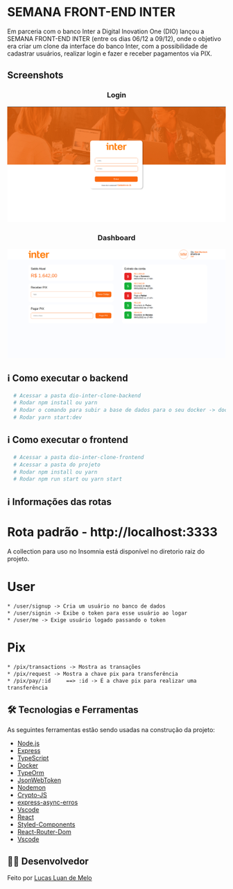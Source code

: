 # SEMANA FRONT-END INTER 

Em parceria com o banco Inter a Digital Inovation One (DIO) lançou a SEMANA FRONT-END INTER (entre os dias 06/12 a 09/12), onde o objetivo era criar um clone da interface do banco Inter, com a possibilidade de cadastrar usuários, realizar login e fazer e receber pagamentos via PIX. 

## Screenshots
<p align="center">
    <h3 align="center">Login</h3>
    <img src="login.png" alt="Login" />
</p>
<p align="center">
    <h3 align="center">Dashboard</h3>
    <img src="dashboard.png" alt="Dashboard" />
</p>

## ℹ️ Como executar o backend 

```bash
  # Acessar a pasta dio-inter-clone-backend
  # Rodar npm install ou yarn
  # Rodar o comando para subir a base de dados para o seu docker -> docker-compose up 
  # Rodar yarn start:dev
```

## ℹ️ Como executar o frontend

```bash
  # Acessar a pasta dio-inter-clone-frontend
  # Acessar a pasta do projeto
  # Rodar npm install ou yarn
  # Rodar npm run start ou yarn start
```

## ℹ️ Informações das rotas

  # Rota padrão - http://localhost:3333
  
  A collection para uso no Insomnia está disponível no diretorio raiz do projeto.

  # User
    * /user/signup -> Cria um usuário no banco de dados
    * /user/signin -> Exibe o token para esse usuário ao logar
    * /user/me -> Exige usuário logado passando o token

  # Pix
    * /pix/transactions -> Mostra as transações
    * /pix/request -> Mostra a chave pix para transferência
    * /pix/pay/:id     ==> :id -> É a chave pix para realizar uma transferência

## 🛠 Tecnologias e Ferramentas

As seguintes ferramentas estão sendo usadas na construção da projeto:

- [Node.js][nodejs]
- [Express][express]
- [TypeScript][typescript]
- [Docker][docker]
- [TypeOrm][typeorm]
- [JsonWebToken][jsonwebtoken]
- [Nodemon][nodemon]
- [Crypto-JS][cryptojs]
- [express-async-erros][expresserrors]
- [Vscode][vscode]
- [React][react]
- [Styled-Components][styledcomponents]
- [React-Router-Dom][reactrouter]
- [Vscode][vscode]

## 👨‍💻 Desenvolvedor

Feito por [Lucas Luan de Melo](https://www.linkedin.com/in/lucas-luan-de-melo-pereira-68311473/)

[react]: https://pt-br.reactjs.org/
[styledcomponents]: https://styled-components.com/
[reactrouter]: https://v5.reactrouter.com/web/guides/quick-start
[nodejs]: https://nodejs.org/
[express]: https://expressjs.com/pt-br/
[typescript]: https://www.typescriptlang.org/
[typeorm]: https://typeorm.io/#/
[Joi]: https://joi.dev/api/?v=17.4.2
[docker]: https://docs.docker.com/
[bcrypt]: https://www.npmjs.com/package/bcryptjs
[jsonwebtoken]: https://www.npmjs.com/package/jsonwebtoken
[multer]: https://www.npmjs.com/package/multer
[datefns]: https://date-fns.org/
[ethereal]: https://ethereal.email/
[handlebars]: https://handlebarsjs.com/
[Vscode]: https://code.visualstudio.com/
[nodemon]: https://www.npmjs.com/package/nodemon
[cryptojs]: https://www.npmjs.com/package/crypto-js
[expresserrors]: https://www.npmjs.com/package/express-async-errors
